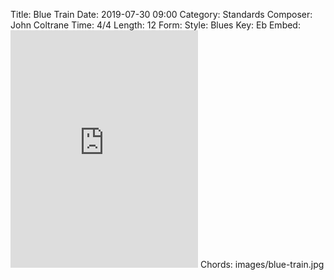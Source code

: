 Title: Blue Train
Date: 2019-07-30 09:00
Category: Standards
Composer: John Coltrane
Time: 4/4
Length: 12
Form:
Style: Blues
Key: Eb
Embed: <iframe src="https://open.spotify.com/embed/user/thatdavidmiller/playlist/5GN76pyMZGYh9gOGzIYyBb" width="300" height="380" frameborder="0" allowtransparency="true" allow="encrypted-media"></iframe>
Chords: images/blue-train.jpg
